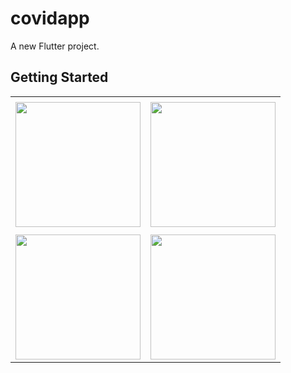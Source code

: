 # covidapp

A new Flutter project.

## Getting Started

<table>
  <tr>
    <td></td>
     </tr>
  <tr>
    <td><img src="https://user-images.githubusercontent.com/121105558/212047957-7b57e40f-7af1-4135-9b9e-187ba0850653.jpeg"style="width:200px;"></td>
    <td><img src="https://user-images.githubusercontent.com/121105558/212048000-0e3752d8-bc11-4353-90b5-c00713ac7cb3.jpeg"style="width:200px;"></td>
      </tr>
  
  
  <tr>
    <td></td>
     </tr>
  <tr>
     <td><img src="https://user-images.githubusercontent.com/121105558/212048019-fafa9160-b9dd-432e-a20a-65d94ca2bdfc.jpeg"style="width:200px;"></td>
    <td><img src="https://user-images.githubusercontent.com/121105558/212048031-0a796f0c-f56d-467f-9c4a-b09092101b3f.jpeg"style="width:200px;"></td>
     </tr>
 
 
 
 
